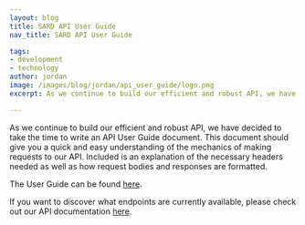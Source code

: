 ```yaml
---
layout: blog
title: SARD API User Guide
nav_title: SARD API User Guide

tags:
- development
- technology
author: jordan
image: /images/blog/jordan/api_user_guide/logo.png
excerpt: As we continue to build our efficient and robust API, we have decided to take the time to write an API User Guide document.

---
```


As we continue to build our efficient and robust API, we have decided to take the time to write an API User Guide document.
This document should give you a quick and easy understanding of the mechanics of making requests to our API.
Included is an explanation of the necessary headers needed as well as how request bodies and responses are formatted.

The User Guide can be found [here](https://sardjv.s3-eu-west-1.amazonaws.com/user_guides/SARD-User-Guide-API.pdf).

If you want to discover what endpoints are currently available, please check out our API documentation [here](https://demo.sardjv.co.uk/api-docs/index.html).
